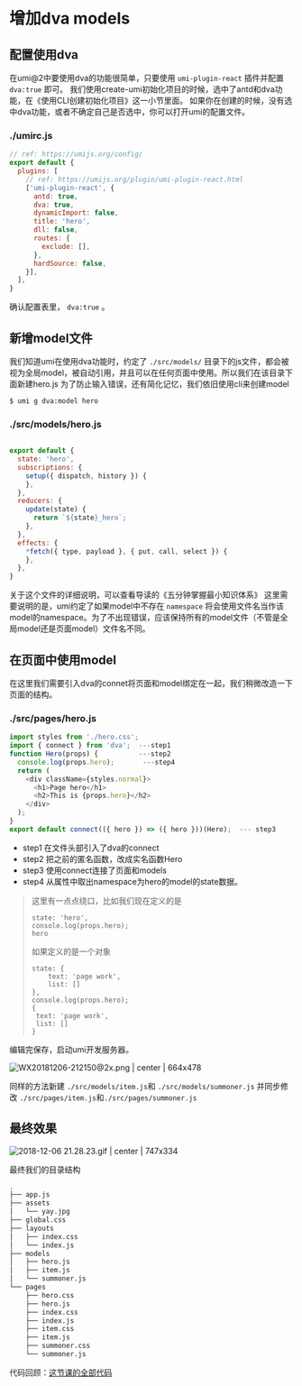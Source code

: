 # 增加dva models

## 配置使用dva
在umi@2中要使用dva的功能很简单，只要使用 `umi-plugin-react` 插件并配置 `dva:true` 即可。
我们使用create-umi初始化项目的时候，选中了antd和dva功能，在《使用CLI创建初始化项目》这一小节里面。
如果你在创建的时候，没有选中dva功能，或者不确定自己是否选中，你可以打开umi的配置文件。
### ./umirc.js
```javascript
// ref: https://umijs.org/config/
export default {
  plugins: [
    // ref: https://umijs.org/plugin/umi-plugin-react.html
    ['umi-plugin-react', {
      antd: true,
      dva: true,
      dynamicImport: false,
      title: 'hero',
      dll: false,
      routes: {
        exclude: [],
      },
      hardSource: false,
    }],
  ],
}
```
确认配置表里， `dva:true` 。
## 新增model文件
我们知道umi在使用dva功能时，约定了 `./src/models/` 目录下的js文件，都会被视为全局model，被自动引用，并且可以在任何页面中使用。所以我们在该目录下面新建hero.js
为了防止输入错误，还有简化记忆，我们依旧使用cli来创建model
```bash
$ umi g dva:model hero
```
### ./src/models/hero.js
```javascript

export default {
  state: 'hero',
  subscriptions: {
    setup({ dispatch, history }) {
    },
  },
  reducers: {
    update(state) {
      return `${state}_hero`;
    },
  },
  effects: {
    *fetch({ type, payload }, { put, call, select }) {
    },
  },
}

```
关于这个文件的详细说明，可以查看导读的《五分钟掌握最小知识体系》
这里需要说明的是，umi约定了如果model中不存在 `namespace` 将会使用文件名当作该model的namespace。为了不出现错误，应该保持所有的model文件（不管是全局model还是页面model）文件名不同。
## 在页面中使用model
在这里我们需要引入dva的connet将页面和model绑定在一起，我们稍微改造一下页面的结构。
### ./src/pages/hero.js
```javascript
import styles from './hero.css';
import { connect } from 'dva';  ---step1
function Hero(props) {          ---step2
  console.log(props.hero);       ---step4
  return (
    <div className={styles.normal}>
      <h1>Page hero</h1>
      <h2>This is {props.hero}</h2>
    </div>
  );
}
export default connect(({ hero }) => ({ hero }))(Hero);  --- step3
```
* step1 在文件头部引入了dva的connect
* step2 把之前的匿名函数，改成实名函数Hero
* step3 使用connect连接了页面和models
* step4 从属性中取出namespace为hero的model的state数据。
> 这里有一点点绕口，比如我们现在定义的是
> ```
> state: 'hero',
> console.log(props.hero); 
> hero
> ```
> 如果定义的是一个对象
> ```
> state: {
>     text: 'page work',
>     list: []
> },
> console.log(props.hero);
> {
>  text: 'page work',
>  list: []
> }
> ```
编辑完保存，启动umi开发服务器。


![WX20181206-212150@2x.png | center | 664x478](https://cdn.nlark.com/yuque/0/2018/png/123174/1544102548799-09b61044-76b7-40d3-9b5f-75037f7c3ec4.png "")

同样的方法新建 `./src/models/item.js`和 `./src/models/summoner.js`
并同步修改 `./src/pages/item.js`和`./src/pages/summoner.js`

## 最终效果


![2018-12-06 21.28.23.gif | center | 747x334](https://cdn.nlark.com/yuque/0/2018/gif/123174/1544102976079-92f7eb23-0b2a-4325-9f14-c83204028979.gif "")

最终我们的目录结构
```bash
.
├── app.js
├── assets
│   └── yay.jpg
├── global.css
├── layouts
│   ├── index.css
│   └── index.js
├── models
│   ├── hero.js
│   ├── item.js
│   └── summoner.js
└── pages
    ├── hero.css
    ├── hero.js
    ├── index.css
    ├── index.js
    ├── item.css
    ├── item.js
    ├── summoner.css
    └── summoner.js
```

<span data-type="color" style="color:rgb(38, 38, 38)"><span data-type="background" style="background-color:rgb(255, 255, 255)">代码回顾：</span></span>[这节课的全部代码](https://github.com/xiaohuoni/umi-course/tree/46b825ed312a2a2ebbc00d73cb3515fd1c9bdebe/hero)
